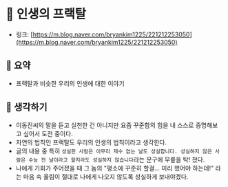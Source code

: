 # 🌲 인생의 프랙탈

- 링크: [https://m.blog.naver.com/bryankim1225/221212253050](https://m.blog.naver.com/bryankim1225/221212253050)

## 📝 요약 
- 프랙탈과 비슷한 우리의 인생에 대한 이야기  

## 🤔 생각하기 
- 이동진씨의 말을 듣고 실천한 건 아니지만 요즘 꾸준함의 힘을 내 스스로 증명해보고 싶어서 도전 중이다.  
- 자연의 법칙인 프랙탈도 우리의 인생의 법칙이라고 생각한다.  
- 글의 내용 중 특히 `성실한 사람은 아무리 재수 없는 날도 성실합니다. 성실하지 않은 사람은 수능 전 날이라고 할지라도 성실하지 않습니다`라는 문구에 무릎을 탁! 쳤다.  
- 나에게 기회가 주어졌을 때 그 놈의 "평소에 꾸준히 할걸... 미리 했어야 하는데!" 라는 마음 속 울림이 절대로 나에게 나오지 않도록 성실하게 보내야겠다.  
